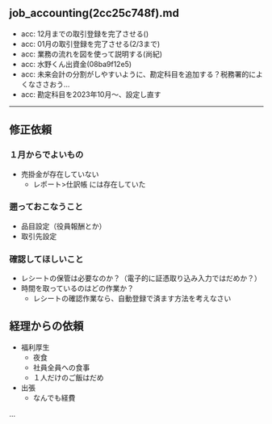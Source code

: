 job_accounting(2cc25c748f).md
---

- acc: 12月までの取引登録を完了させる()
- acc: 01月の取引登録を完了させる(2/3まで)
- acc: 業務の流れを図を使って説明する(尚紀)
- acc: 水野くん出資金(08ba9f12e5)
- acc: 未来会計の分割がしやすいように、勘定科目を追加する？税務署的によくなささおう...
- acc: 勘定科目を2023年10月〜、設定し直す

---

## 修正依頼
### １月からでよいもの
- 売掛金が存在していない
  - レポート>仕訳帳 には存在していた

### 遡っておこなうこと
- 品目設定（役員報酬とか）
- 取引先設定

### 確認してほしいこと
- レシートの保管は必要なのか？（電子的に証憑取り込み入力ではだめか？）
- 時間を取っているのはどの作業か？
  - レシートの確認作業なら、自動登録で済ます方法を考えなさい

## 経理からの依頼
- 福利厚生
  - 夜食
  - 社員全員への食事
  - １人だけのご飯はだめ
- 出張
  - なんでも経費


...



